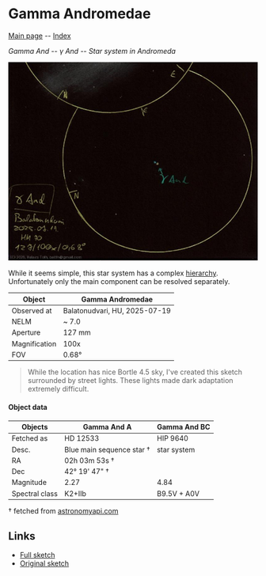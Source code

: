 # Gamma Andromedae

[Main page](../index.md) -- [Index](../pages/obj_index.md)

_Gamma And_ -- _γ And_ -- _Star system in Andromeda_  

![Gamma Andromedae](../img/gamma-and-20250722.jpg)

While it seems simple, this star system has a complex
[hierarchy](https://commons.wikimedia.org/wiki/File:Gamma_Andromedae_Components_Black.svg).
Unfortunately only the main component can be resolved separately.

Object | Gamma Andromedae
-|-
Observed at | Balatonudvari, HU, 2025-07-19
NELM | ~ 7.0
Aperture | 127 mm
Magnification | 100x
FOV | 0.68°


> While the location has nice Bortle 4.5 sky, I've created
> this sketch surrounded by street lights. These lights made
> dark adaptation extremely difficult.

#### Object data

Objects | Gamma And A | Gamma And BC
-|-|-
Fetched as | HD 12533 | HIP 9640
Desc. | Blue main sequence star † | star system
RA | 02h 03m 53s † | 
Dec | 42° 19' 47" † | 
Magnitude | 2.27 | 4.84
Spectral class | K2+IIb | B9.5V + A0V

† fetched from [astronomyapi.com](http://astronomyapi.com)

## Links

- [Full sketch](../img/m31-m32-gamma-and-20250722.jpg)
- [Original sketch](../scan/20250722004132_002.jpg)
